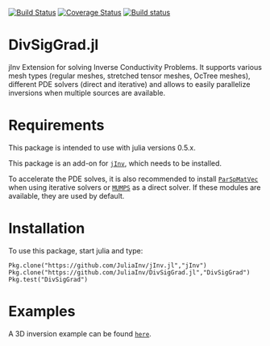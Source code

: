 [![Build Status](https://travis-ci.org/JuliaInv/DivSigGrad.jl.svg?branch=master)](https://travis-ci.org/JuliaInv/DivSigGrad.jl)
[![Coverage Status](https://coveralls.io/repos/github/JuliaInv/DivSigGrad.jl/badge.svg?branch=master)](https://coveralls.io/github/JuliaInv/DivSigGrad.jl?branch=master)
[![Build status](https://ci.appveyor.com/api/projects/status/rkal2ya6u0vd0vl0?svg=true)](https://ci.appveyor.com/project/lruthotto/divsiggrad-jl)


# DivSigGrad.jl

jInv Extension for solving Inverse Conductivity Problems. It supports various mesh types (regular meshes, stretched tensor meshes, OcTree meshes), different
PDE solvers (direct and iterative) and allows to easily parallelize inversions when multiple sources are available.

# Requirements

This package is intended to use with julia versions 0.5.x.

This package is an add-on for [`jInv`](https://github.com/JuliaInv/jInv.jl), which needs to be installed.

To accelerate the PDE solves, it is also recommended to install [`ParSpMatVec`](https://github.com/lruthotto/ParSpMatVec) when using iterative solvers or [`MUMPS`](https://github.com/JuliaSparse/MUMPS.jl) as a direct solver. If these modules are available, they are used by default.

# Installation

To use this package, start julia and type:

```
Pkg.clone("https://github.com/JuliaInv/jInv.jl","jInv")
Pkg.clone("https://github.com/JuliaInv/DivSigGrad.jl","DivSigGrad")
Pkg.test("DivSigGrad")
```

# Examples

A 3D inversion example can be found [`here`](https://github.com/JuliaInv/jInv.jl/blob/master/examples/exDCResistivity.ipynb).

